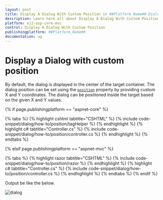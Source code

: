 ```yaml
---
layout: post
title: Display A Dialog With Custom Position in ##Platform_Name## Dialog Component
description: Learn here all about Display A Dialog With Custom Position in Syncfusion ##Platform_Name## Dialog component and more.
platform: ej2-asp-core-mvc
control: Display A Dialog With Custom Position
publishingplatform: ##Platform_Name##
documentation: ug
---
```



# Display a Dialog with custom position

By default, the dialog is displayed in the center of the target container. The dialog position can be set using the [`position`](https://help.syncfusion.com/cr/aspnetcore-js2/Syncfusion.EJ2.Popups.Dialog.html#Syncfusion_EJ2_Popups_Dialog_Position) property by providing custom X and Y coordinates.
The dialog can be positioned inside the target based on the given X and Y values.

{% if page.publishingplatform == "aspnet-core" %}

{% tabs %}
{% highlight cshtml tabtitle="CSHTML" %}
{% include code-snippet/dialog/how-to/position/tagHelper %}
{% endhighlight %}
{% highlight c# tabtitle="Controller.cs" %}
{% include code-snippet/dialog/how-to/position/controller.cs %}
{% endhighlight %}
{% endtabs %}

{% elsif page.publishingplatform == "aspnet-mvc" %}

{% tabs %}
{% highlight razor tabtitle="CSHTML" %}
{% include code-snippet/dialog/how-to/position/razor %}
{% endhighlight %}
{% highlight c# tabtitle="Controller.cs" %}
{% include code-snippet/dialog/how-to/position/controller.cs %}
{% endhighlight %}
{% endtabs %}
{% endif %}



Output be like the below.

![dialog](../images/dialog-custom-position.png)